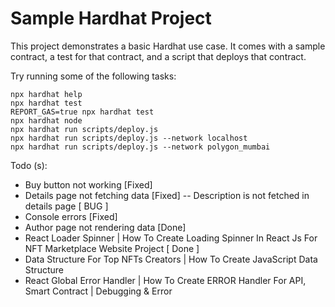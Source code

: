 # Sample Hardhat Project

This project demonstrates a basic Hardhat use case. It comes with a sample contract, a test for that contract, and a script that deploys that contract.

Try running some of the following tasks:

```shell
npx hardhat help
npx hardhat test
REPORT_GAS=true npx hardhat test
npx hardhat node
npx hardhat run scripts/deploy.js
npx hardhat run scripts/deploy.js --network localhost
npx hardhat run scripts/deploy.js --network polygon_mumbai
```


Todo (s):

- Buy button not working [Fixed]
- Details page not fetching data [Fixed]
-- Description is not fetched in details page [ BUG ]
- Console errors [Fixed]
- Author page not rendering data [Done]
- React Loader Spinner | How To Create Loading Spinner In React Js For NFT Marketplace Website Project [ Done ]
- Data Structure For Top NFTs Creators | How To Create JavaScript Data Structure
- React Global Error Handler | How To Create ERROR Handler For API, Smart Contract | Debugging & Error
